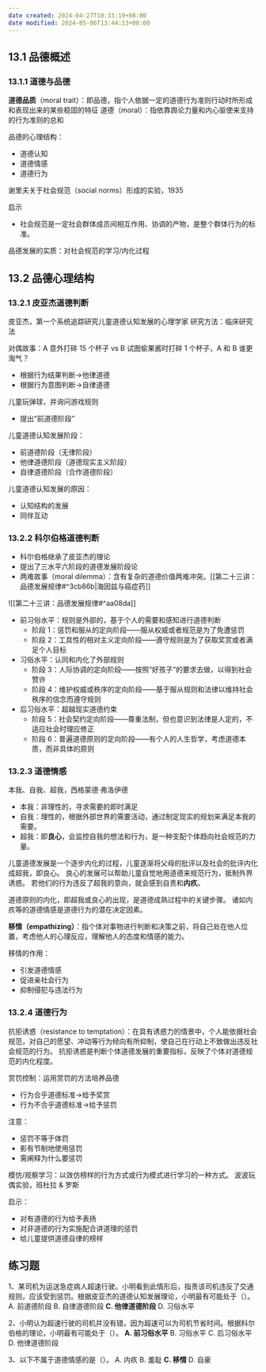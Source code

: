 ```yaml
---
date created: 2024-04-27T10:33:19+08:00
date modified: 2024-05-06T13:44:13+08:00
---
```


## 13.1 品德概述

### 13.1.1 道德与品德

**道德品质**（moral trait）：即品德，指个人依据一定的道德行为准则行动时所形成和表现出来的某些稳固的特征
道德（moral）：指依靠舆论力量和内心驱使来支持的行为准则的总和

品德的心理结构：
- 道德认知
- 道德情感
- 道德行为

谢里夫关于社会规范（social norms）形成的实验，1935

启示
- 社会规范是一定社会群体成员间相互作用、协调的产物，是整个群体行为的标准。

品德发展的实质：对社会规范的学习/内化过程

## 13.2 品德心理结构

### 13.2.1 皮亚杰道德判断

皮亚杰，第一个系统追踪研究儿童道德认知发展的心理学家
研究方法：临床研究法

对偶故事：A 意外打碎 15 个杯子 vs B 试图偷果酱时打碎 1 个杯子，A 和 B 谁更淘气？
- 根据行为结果判断→他律道德
- 根据行为意图判断→自律道德

儿童玩弹球，并询问游戏规则
- 提出“前道德阶段”

儿童道德认知发展阶段：
- 前道德阶段（无律阶段）
- 他律道德阶段（道德现实主义阶段）
- 自律道德阶段（合作道德阶段）

儿童道德认知发展的原因：
- 认知结构的发展
- 同伴互动

### 13.2.2 科尔伯格道德判断

- 科尔伯格继承了皮亚杰的理论
- 提出了三水平六阶段的道德发展阶段论
- 两难故事（moral dilemma）：含有复杂的道德价值两难冲突。[[第二十三讲：品德发展规律#^3cb86b|海因兹与癌症药]]

![[第二十三讲：品德发展规律#^aa08da]]

- 前习俗水平：规则是外部的，基于个人的需要和感知进行道德判断
	- 阶段 1：惩罚和服从的定向阶段——服从权威或者规范是为了免遭惩罚
	- 阶段 2：工具性的相对主义定向阶段——遵守规则是为了获取奖赏或者满足个人目标
- 习俗水平：认同和内化了外部规则
	- 阶段 3：人际协调的定向阶段——按照“好孩子”的要求去做，以得到社会赞许
	- 阶段 4：维护权威或秩序的定向阶段——基于服从规则和法律以维持社会秩序的信念而遵守规则
- 后习俗水平：超越现实道德约束
	- 阶段 5：社会契约定向阶段——尊重法制，但也意识到法律是人定的，不适应社会时理应修正
	- 阶段 6：普遍道德原则的定向阶段——有个人的人生哲学，考虑道德本质，而非具体的原则

### 13.2.3 道德情感

本我、自我、超我，西格蒙德·弗洛伊德
- 本我：非理性的，寻求需要的即时满足
- 自我：理性的，根据外部世界的需要活动，通过制定现实的规划来满足本我的需要。
- 超我：即**良心**，会监控自我的想法和行为，是一种支配个体趋向社会规范的力量。

儿童道德发展是一个逐步内化的过程，儿童逐渐将父母的批评以及社会的批评内化成超我，即良心。
良心的发展可以帮助儿童自觉地用道德来规范行为，抵制外界诱惑。
若他们的行为违反了超我的意向，就会感到自责和**内疚**。

道德原则的内化，即超我或良心的出现，是道德成熟过程中的关键步骤。
诸如内疚等的道德情感是道德行为的潜在决定因素。

**移情（empathizing）**：指个体对事物进行判断和决策之前，将自己处在他人位置，考虑他人的心理反应，理解他人的态度和情感的能力。

移情的作用：
- 引发道德情感
- 促进亲社会行为
- 抑制侵犯与违法行为

### 13.2.4 道德行为

抗拒诱惑（resistance to temptation）：在具有诱惑力的情景中，个人能依据社会规范，对自己的愿望、冲动等行为倾向有所抑制，使自己在行动上不致做出违反社会规范的行为。
抗拒诱惑是判断个体道德发展的重要指标，反映了个体对道德规范的内化程度。

赏罚控制：运用赏罚的方法培养品德
- 行为合乎道德标准→给予奖赏
- 行为不合乎道德标准→给予惩罚

注意：
- 惩罚不等于体罚
- 影有节制地使用惩罚
- 需阐释为什么要惩罚

模仿/观察学习：以效仿榜样的行为方式或行为模式进行学习的一种方式。
波波玩偶实验，班杜拉 & 罗斯

启示：
- 对有道德的行为给予表扬
- 对非道德的行为实施配合讲道理的惩罚
- 给儿童提供道德自律的榜样

## 练习题

1、某司机为运送急症病人超速行驶。小明看到此情形后，指责该司机违反了交通规则，应该受到惩罚。根据皮亚杰的道德认知发展理论，小明最有可能处于（）。
A. 前道德阶段
B. 自律道德阶段
**C. 他律道德阶段**
D. 习俗水平

2、小明认为超速行驶的司机并没有错，因为超速可以为司机节省时间。根据科尔伯格的理论，小明最有可能处于（）。
**A. 前习俗水平**
B. 习俗水平
C. 后习俗水平
D. 他律道德阶段

3、以下不属于道德情感的是（）。
A. 内疚
B. 羞耻
**C. 移情**
D. 自豪